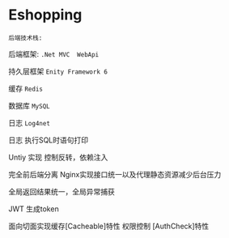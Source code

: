 # Eshopping
`后端技术栈:`

后端框架: `.Net MVC  WebApi`

持久层框架 `Enity Framework 6`

缓存 `Redis`

数据库 `MySQL`

日志 `Log4net`

日志 执行SQL时语句打印

Untiy 实现 控制反转，依赖注入

完全前后端分离 Nginx实现接口统一以及代理静态资源减少后台压力

全局返回结果统一，全局异常捕获

JWT 生成token

面向切面实现缓存[Cacheable]特性 权限控制 [AuthCheck]特性  

